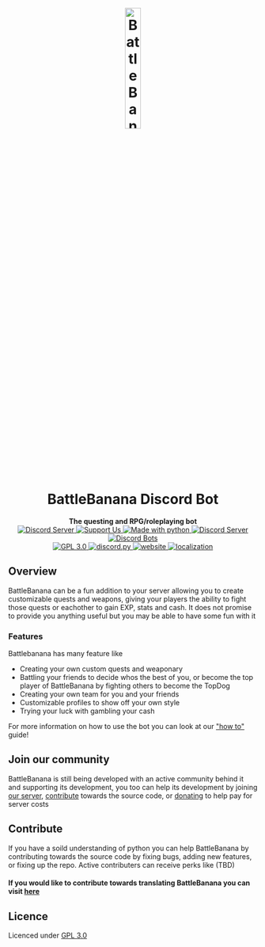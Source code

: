 <h1 align="center">
  <br>
  <a href="https://battlebanana.xyz"><img width="25%" src="https://github.com/DeveloperAnonymous/BattleBanana/blob/master/botimg/battlebanana_transparent.png" alt="BattleBanana"></a>
  <br>
  BattleBanana Discord Bot
  <br>
</h1>

<p align="center">
  <strong>The questing and RPG/roleplaying bot</strong><br>
  <a href="https://discord.gg/xCgnHzW">
    <img src="https://discordapp.com/api/guilds/431932271604400138/widget.png" alt="Discord Server">
  </a>
  <a href="https://patreon.com/developeranonymous">
    <img src="https://img.shields.io/badge/Donate-Patreon-F96854.svg?logo=patreon" alt="Support Us">
  </a>
  <a href="https://www.python.org/downloads/">
    <img src="https://img.shields.io/badge/Made%20With-Python%203.8-blue.svg?style=for-the-badge" alt="Made with python">
  </a>
  <a href="http://makeapullrequest.com">
    <img src="https://img.shields.io/badge/PRs-welcome-brightgreen.svg" alt="Discord Server">
  </a>
  <a href="https://top.gg/bot/464601463440801792">
    <img src="https://discordbots.org/api/widget/servers/464601463440801792.svg" alt="Discord Bots">
  </a> <br>
  <a href="https://www.gnu.org/licenses/gpl-3.0.en.html">
      <img src="https://img.shields.io/github/license/developeranonymous/battlebanana" alt="GPL 3.0">
  </a>
  <a href="https://github.com/Rapptz/discord.py/">
      <img src="https://img.shields.io/badge/discord-py-blue.svg" alt="discord.py">
  </a>
  <a href="https://battlebanana.xyz/">
      <img src="https://img.shields.io/website?down_color=lightgrey&down_message=offline&up_color=blue&up_message=online&url=https%3A%2F%2Fbattlebanana.xyz" alt="website">
  </a>
  <a href="https://gitlocalize.com/repo/5311"> 
    <img src="https://gitlocalize.com/repo/5311/whole_project/badge.svg" alt="localization"> 
  </a>
</p>

## Overview
BattleBanana can be a fun addition to your server allowing you to create customizable quests and weapons, giving your players the ability to fight those quests or eachother to gain EXP, stats and cash. It does not promise to provide you anything useful but you may be able to have some fun with it

### Features
Battlebanana has many feature like
- Creating your own custom quests and weaponary
- Battling your friends to decide whos the best of you, or become the top player of BattleBanana by fighting others to become the TopDog 
- Creating your own team for you and your friends
- Customizable profiles to show off your own style
- Trying your luck with gambling your cash

For more information on how to use the bot you can look at our ["how to"](https://battlebanana.xyz/howto/) guide!

## Join our community
BattleBanana is still being developed with an active community behind it and supporting its development, you too can help its development by joining [our server](https://discord.gg/xCgnHzW), [contribute](https://github.com/DeveloperAnonymous/BattleBanana#Contribute) towards the source code, or [donating](https://patreon.com/developeranonymous) to help pay for server costs

## Contribute 
If you have a soild understanding of python you can help BattleBanana by contributing towards the source code by fixing bugs, adding new features, or fixing up the repo.
Active contributers can receive perks like (TBD)

#### If you would like to contribute towards translating BattleBanana you can visit [here](https://gitlocalize.com/repo/5311)

## Licence
Licenced under [GPL 3.0](https://www.gnu.org/licenses/gpl-3.0.en.html)
